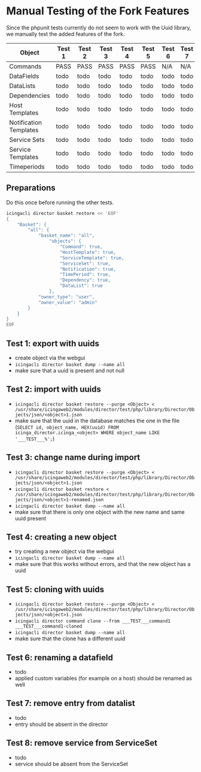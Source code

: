 # Manual Testing of the Fork Features

Since the phpunit tests currently do not seem to work with the Uuid library, we manually test the added features of the fork.

| Object                 | Test 1 | Test 2 | Test 3 | Test 4 | Test 5 | Test 6 | Test 7 | Test 8 |
| ---                    | ---    | ---    | ---    | ---    | ---    | ---    | ---    | ---    |
| Commands               | PASS   | PASS   | PASS   | PASS   | PASS   | N/A    | N/A    | N/A    |
| DataFields             | todo   | todo   | todo   | todo   | todo   | todo   | todo   | todo   |
| DataLists              | todo   | todo   | todo   | todo   | todo   | todo   | todo   | todo   |
| Dependencies           | todo   | todo   | todo   | todo   | todo   | todo   | todo   | todo   |
| Host Templates         | todo   | todo   | todo   | todo   | todo   | todo   | todo   | todo   |
| Notification Templates | todo   | todo   | todo   | todo   | todo   | todo   | todo   | todo   |
| Service Sets           | todo   | todo   | todo   | todo   | todo   | todo   | todo   | todo   |
| Service Templates      | todo   | todo   | todo   | todo   | todo   | todo   | todo   | todo   |
| Timeperiods            | todo   | todo   | todo   | todo   | todo   | todo   | todo   | todo   |


## Preparations
Do this once before running the other tests.

```bash
icingacli director basket restore << 'EOF'
{
    "Basket": {
        "all": {
            "basket_name": "all",
                "objects": {
                    "Command": true,
                    "HostTemplate": true,
                    "ServiceTemplate": true,
                    "ServiceSet": true,
                    "Notification": true,
                    "TimePeriod": true,
                    "Dependency": true,
                    "DataList": true
                },
            "owner_type": "user",
            "owner_value": "admin"
        }
    }
}
EOF
```


## Test 1: export with uuids
* create object via the webgui
* `icingacli director basket dump --name all`
* make sure that a uuid is present and not null


## Test 2: import with uuids
* `icingacli director basket restore --purge <Object> < /usr/share/icingaweb2/modules/director/test/php/library/Director/Objects/json/<object>1.json`
* make sure that the uuid in the database matches the one in the file (`SELECT id, object_name, HEX(uuid) FROM icinga_director.icinga_<object> WHERE object_name LIKE '___TEST___%';`)


## Test 3: change name during import
* `icingacli director basket restore --purge <Object> < /usr/share/icingaweb2/modules/director/test/php/library/Director/Objects/json/<object>1.json`
* `icingacli director basket restore < /usr/share/icingaweb2/modules/director/test/php/library/Director/Objects/json/<object>1-renamed.json`
* `icingacli director basket dump --name all`
* make sure that there is only one object with the new name and same uuid present


## Test 4: creating a new object
* try creating a new object via the webgui
* `icingacli director basket dump --name all`
* make sure that this works without errors, and that the new object has a uuid


## Test 5: cloning with uuids
* `icingacli director basket restore --purge <Object> < /usr/share/icingaweb2/modules/director/test/php/library/Director/Objects/json/<object>1.json`
* `icingacli director command clone --from ___TEST___command1 ___TEST___command1-cloned`
* `icingacli director basket dump --name all`
* make sure that the clone has a different uuid


## Test 6: renaming a datafield
* todo
* applied custom variables (for example on a host) should be renamed as well


## Test 7: remove entry from datalist
* todo
* entry should be absent in the director


## Test 8: remove service from ServiceSet
* todo
* service should be absent from the ServiceSet
